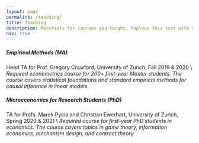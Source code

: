 ```yaml
---
layout: page
permalink: /teaching/
title: Teaching
description: Materials for courses you taught. Replace this text with your description.
nav: true
---
```

##### Empirical Methods (MA) 
Head TA for Prof. Gregory Crawford, University of Zurich, Fall 2019 & 2020 \\
_Required econometrics course for 200+ first-year Master students. The course covers statistical foundations and standard empirical methods for causal inference in linear models_

##### Microeconomics for Research Students (PhD) 
TA for Profs. Marek Pycia and Christian Ewerhart, University of Zurich, Spring 2020 & 2021 \\
_Required course for first-year PhD students in economics. The course covers topics in game theory, information economics, mechanism design, and contract theory_